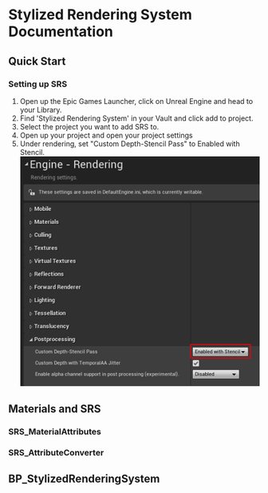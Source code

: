# Stylized Rendering System Documentation

## Quick Start

### Setting up SRS

1. Open up the Epic Games Launcher, click on Unreal Engine and head to your Library.
2. Find 'Stylized Rendering System' in your Vault and click add to project.
3. Select the project you want to add SRS to.
4. Open up your project and open your project settings
5. Under rendering, set "Custom Depth-Stencil Pass" to Enabled with Stencil.
![Image](assets/setting_up_stencil.png)

## Materials and SRS

### SRS_MaterialAttributes

### SRS_AttributeConverter


## BP_StylizedRenderingSystem

